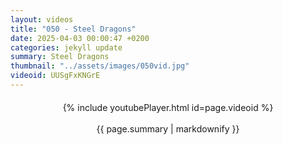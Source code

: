 ```yaml
---
layout: videos
title: "050 - Steel Dragons"
date: 2025-04-03 00:00:47 +0200
categories: jekyll update
summary: Steel Dragons
thumbnail: "../assets/images/050vid.jpg"
videoid: UUSgFxKNGrE
---
```


<div style="text-align: center; margin-top: 20px;">
  {% include youtubePlayer.html id=page.videoid %}
  <p style="margin-top: 15px; font-size: 1.2em; color: #333;">
    <p>{{ page.summary | markdownify }}</p>
  </p>
</div>
